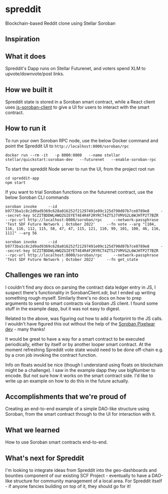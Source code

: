 # spreddit
Blockchain-based Reddit clone using Stellar Soroban


## Inspiration



## What it does
Spreddit's Dapp runs on Stellar Futurenet, and voters spend XLM to upvote/downvote/post links. 


## How we built it
Spreddit state is stored in a Soroban smart contract, while a React client uses [js-soroban-client](https://github.com/stellar/js-soroban-client) to give a UI for users to interact with the smart contract.


## How to run it
To run your own Soroban RPC node, use the below Docker command and point the Spreddit UI to `http://localhost:8000/soroban/rpc`

    docker run --rm -it   -p 8000:8000   --name stellar   stellar/quickstart:soroban-dev   --futurenet   --enable-soroban-rpc

To start the spreddit Node server to run the UI, from the project root run

    cd spreddit-app
    npm start

If you want to trial Soroban functions on the futurenet contract, use the below Soroban CLI commands

    soroban invoke     --id b9773ba1c8c2d9ad9369c628a016252f21297491e09c125d790d07b7ce0789e8     --secret-key SCZITBDDWLHWQZGIEYET4E4R4F2RYRCT4ZTSJ7VMVG2L6WJHTP2T7BZR     --rpc-url http://localhost:8000/soroban/rpc     --network-passphrase 'Test SDF Future Network ; October 2022'     --fn vote --arg "[104, 116, 116, 112, 115, 58, 47, 47, 115, 121, 110, 99, 101, 100, 46, 116, 111]" --arg 56

    soroban invoke     --id b9773ba1c8c2d9ad9369c628a016252f21297491e09c125d790d07b7ce0789e8     --secret-key SCZITBDDWLHWQZGIEYET4E4R4F2RYRCT4ZTSJ7VMVG2L6WJHTP2T7BZR     --rpc-url http://localhost:8000/soroban/rpc     --network-passphrase 'Test SDF Future Network ; October 2022'     --fn get_state


## Challenges we ran into
I couldn't find any docs on parsing the contract data ledger entry in JS, I suspect there's functionality in SorobanClient.xdr, but I ended up writing something rough myself. Similarly there's no docs on how to prep arguments to send to smart contracts via Soroban JS client. I found some stuff in the example dapp, but it was not easy to digest.

Related to the above, was figuring out how to add a footprint to the JS calls. I wouldn't have figured this out without the help of the [Soroban Pixelwar dev](https://github.com/candela-network/soroban-pixelwar) - many thanks!

It would be great to have a way for a smart contract to be executed periodically, either by itself or by another looper smart contract. At the moment refreshing Spreddit vote state would need to be done off-chain e.g. by a cron job invoking the contract function.  

Info on floats would be nice (though I understand using floats on blockchain might be a challenge). I saw in the example dapp they use bigNumber to encode. But not sure how it works on the smart contract side. I'd like to write up an example on how to do this in the future actually.


## Accomplishments that we're proud of
Creating an end-to-end example of a simple DAO-like structure using Soroban, from the smart contract through to the UI for interaction with it. 


## What we learned
How to use Soroban smart contracts end-to-end.


## What's next for Spreddit
I'm looking to integrate ideas from Spreddit into the geo-dashboards and bounties component of our existing SCF Project - eventually to have a DAO-like structure for community management of a local area. For Spreddit itself - if anyone fancies building on top of it, they should go for it!










